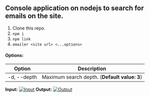 ## Console application on nodejs to search for emails on the site.

1) Clone this repo.
2) `npm i`
3) `npm link`
4) `emailer <site url> <...options>`

#### Options:
| Option      | Description |
| --------------- | --------------- |
| -d, --depth <number>| Maximum search depth. (**Default value: 3**)|

**Input:** 
 [![Input](https://i.ibb.co/YDG1J4Z/example-1.jpg)](https://ibb.co/PT8PJsQ)
**Output:**
 [![Output](https://i.ibb.co/c3Vmmyc/example-3.jpg)](https://ibb.co/vqRttcx)